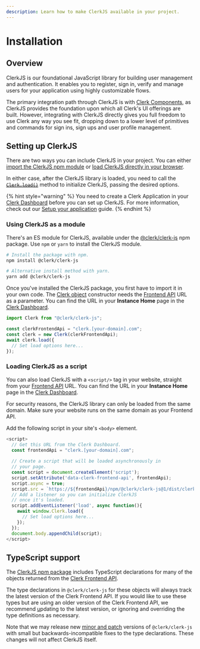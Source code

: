 ```yaml
---
description: Learn how to make ClerkJS available in your project.
---
```


# Installation

## Overview

ClerkJS is our foundational JavaScript library for building user management and authentication. It  enables you to register, sign in, verify and manage users for your application using highly customizable flows.&#x20;

The primary integration path through ClerkJS is with [Clerk Components](../../main-concepts/clerk-components.md), as ClerkJS provides the foundation upon which all Clerk's UI offerings are built. However, integrating with ClerkJS directly gives you full freedom to use Clerk any way you see fit, dropping down to a lower level of primitives and commands for sign ins, sign ups and user profile management.

## Setting up ClerkJS

There are two ways you can include ClerkJS in your project. You can either [import the ClerkJS npm module](installation.md#using-clerkjs-as-a-module) or [load ClerkJS directly in your browser](installation.md#loading-clerkjs-as-a-script).

In either case, after the ClerkJS library is loaded, you need to call the [~~`Clerk.load()`~~](clerk.md#load) method to initialize ClerkJS, passing the desired options.

{% hint style="warning" %}
You need to create a Clerk Application in your [Clerk Dashboard](https://dashboard.clerk.dev) before you can set up ClerkJS. For more information, check out our [Setup your application](../../popular-guides/setup-your-application.md) guide.
{% endhint %}

### Using ClerkJS as a module

There's an ES module for ClerkJS, available under the [@clerk/clerk-js](https://www.npmjs.com/package/@clerk/clerk-js) npm package. Use `npm` or `yarn` to install the ClerkJS module.

```bash
# Install the package with npm.
npm install @clerk/clerk-js

# Alternative install method with yarn.
yarn add @clerk/clerk-js
```

Once you've installed the ClerkJS package, you first have to import it in your own code. The [Clerk object](clerk.md) constructor needs the [Frontend API](../frontend-api-reference/) URL as a parameter. You can find the URL in your **Instance Home** page in the [Clerk Dashboard](https://dashboard.clerk.dev).

```javascript
import Clerk from "@clerk/clerk-js";

const clerkFrontendApi = "clerk.[your-domain].com";
const clerk = new Clerk(clerkFrontendApi);
await clerk.load({
  // Set load options here...
});
```

### Loading ClerkJS as a script

You can also load ClerkJS with a `<script/>` tag in your website, straight from your [Frontend API](../frontend-api-reference/) URL. You can find the URL in your **Instance Home** page in the [Clerk Dashboard](https://dashboard.clerk.dev).

For security reasons, the ClerkJS library can only be loaded from the same domain. Make sure your website runs on the same domain as your Frontend API.

Add the following script in your site's `<body>` element.

```javascript
<script> 
  // Get this URL from the Clerk Dashboard.
  const frontendApi = "clerk.[your-domain].com";
  
  // Create a script that will be loaded asynchronously in 
  // your page. 
  const script = document.createElement('script');
  script.setAttribute('data-clerk-frontend-api', frontendApi);
  script.async = true;
  script.src = `https://${frontendApi}/npm/@clerk/clerk-js@1/dist/clerk.browser.js`
  // Add a listener so you can initialize ClerkJS
  // once it's loaded.
  script.addEventListener('load', async function(){
    await window.Clerk.load({
      // Set load options here...
    });
  });
  document.body.appendChild(script);
</script>
```

## TypeScript support

The [ClerkJS npm package](https://www.npmjs.com/package/@clerk/clerk-js) includes TypeScript declarations for many of the objects returned from the [Clerk Frontend API](../frontend-api-reference/).&#x20;

The type declarations in `@clerk/clerk-js` for these objects will always track the latest version of the Clerk Frontend API. If you would like to use these types but are using an older version of the Clerk Frontend API, we recommend [u](https://stripe.com/docs/upgrades#how-can-i-upgrade-my-api)pdating to the latest version, or ignoring and overriding the type definitions as necessary.&#x20;

Note that we may release new [minor and patch](https://semver.org) versions of `@clerk/clerk-js` with small but backwards-incompatible fixes to the type declarations. These changes will not affect ClerkJS itself.
